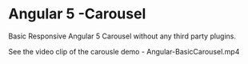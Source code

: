 # Angular 5 -Carousel

Basic Responsive Angular 5 Carousel without any third party plugins. 

See the video clip of the carousle demo - Angular-BasicCarousel.mp4


